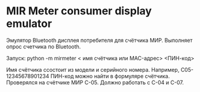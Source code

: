 # MIR Meter consumer display emulator

Эмулятор Bluetooth дисплея потребителя для счётчика МИР.
Выполняет опрос счетчика по Bluetooth.

Запуск: python -m mirmeter < имя счётчика или MAC-адрес> <ПИН-код>

Имя счётчика ссостоит из модели и серийного номера. Например, C05-12345678901234
ПИН-код можно найти в формуляре счётчика.
Проверялся на счётчике МИР С-05. Должно работать с С-04 и С-07.